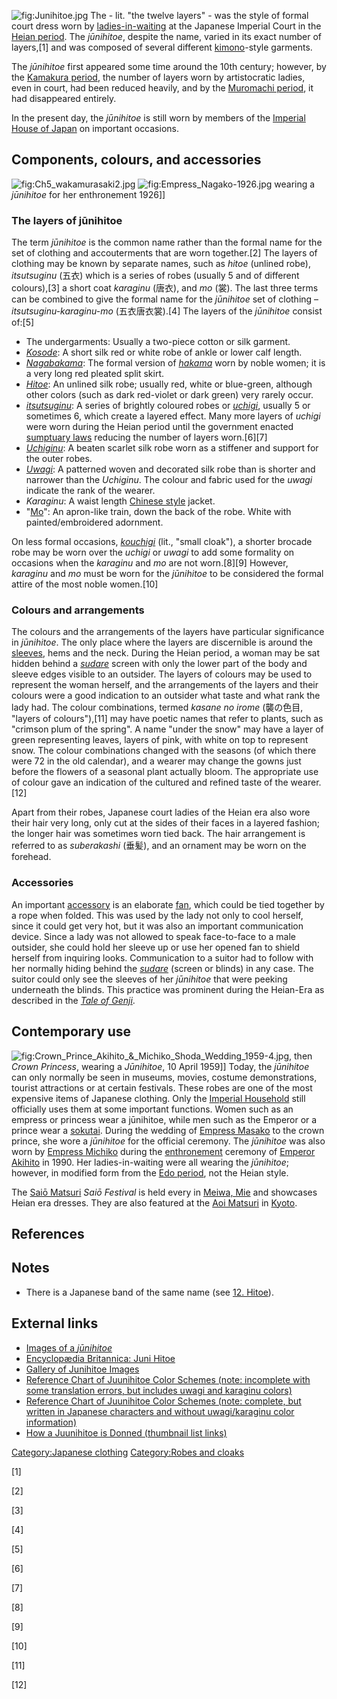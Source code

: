 ![](Junihitoe.jpg "fig:Junihitoe.jpg") The - lit. "the twelve layers" -
was the style of formal court dress worn by
[ladies-in-waiting](Lady-in-waiting "wikilink") at the Japanese Imperial
Court in the [Heian period](Heian_period "wikilink"). The *jūnihitoe*,
despite the name, varied in its exact number of layers,[1] and was
composed of several different [kimono](kimono "wikilink")-style
garments.

The *jūnihitoe* first appeared some time around the 10th century;
however, by the [Kamakura period](Kamakura_period "wikilink"), the
number of layers worn by artistocratic ladies, even in court, had been
reduced heavily, and by the [Muromachi
period](Muromachi_period "wikilink"), it had disappeared entirely.

In the present day, the *jūnihitoe* is still worn by members of the
[Imperial House of Japan](Imperial_House_of_Japan "wikilink") on
important occasions.

## Components, colours, and accessories

![](Ch5_wakamurasaki2.jpg "fig:Ch5_wakamurasaki2.jpg")
![](Empress_Nagako-1926.jpg "fig:Empress_Nagako-1926.jpg") wearing a
*jūnihitoe* for her enthronement 1926\]\]

### The layers of jūnihitoe

The term *jūnihitoe* is the common name rather than the formal name for
the set of clothing and accouterments that are worn together.[2] The
layers of clothing may be known by separate names, such as *hitoe*
(unlined robe), *itsutsuginu* (五衣) which is a series of robes (usually
5 and of different colours),[3] a short coat *karaginu* (唐衣), and *mo*
(裳). The last three terms can be combined to give the formal name for
the *jūnihitoe* set of clothing – *itsutsuginu-karaginu-mo*
(五衣唐衣裳).[4] The layers of the *jūnihitoe* consist of:[5]

-   The undergarments: Usually a two-piece cotton or silk garment.
-   *[Kosode](Kosode "wikilink")*: A short silk red or white robe of
    ankle or lower calf length.
-   *[Nagabakama](Hakama "wikilink")*: The formal version of
    *[hakama](hakama "wikilink")* worn by noble women; it is a very long
    red pleated split skirt.
-   *[Hitoe](Hitoe "wikilink")*: An unlined silk robe; usually red,
    white or blue-green, although other colors (such as dark red-violet
    or dark green) very rarely occur.
-   *[itsutsuginu](itsutsuginu "wikilink")*: A series of brightly
    coloured robes or *[uchigi](uchigi "wikilink")*, usually 5 or
    sometimes 6, which create a layered effect. Many more layers of
    *uchigi* were worn during the Heian period until the government
    enacted [sumptuary laws](sumptuary_laws "wikilink") reducing the
    number of layers worn.[6][7]
-   *[Uchiginu](Uchiginu "wikilink")*: A beaten scarlet silk robe worn
    as a stiffener and support for the outer robes.
-   *[Uwagi](Uwagi "wikilink")*: A patterned woven and decorated silk
    robe than is shorter and narrower than the *Uchiginu*. The colour
    and fabric used for the *uwagi* indicate the rank of the wearer.
-   *Karaginu*: A waist length [Chinese
    style](Han_Chinese_clothing "wikilink") jacket.
-   "[Mo](Mo_(train) "wikilink")": An apron-like train, down the back of
    the robe. White with painted/embroidered adornment.

On less formal occasions, *[kouchigi](kouchig "wikilink")* (lit., "small
cloak"), a shorter brocade robe may be worn over the *uchigi* or *uwagi*
to add some formality on occasions when the *karaginu* and *mo* are not
worn.[8][9] However, *karaginu* and *mo* must be worn for the
*jūnihitoe* to be considered the formal attire of the most noble
women.[10]

### Colours and arrangements

The colours and the arrangements of the layers have particular
significance in *jūnihitoe*. The only place where the layers are
discernible is around the [sleeves](sleeve "wikilink"), hems and the
neck. During the Heian period, a woman may be sat hidden behind a
*[sudare](sudare "wikilink")* screen with only the lower part of the
body and sleeve edges visible to an outsider. The layers of colours may
be used to represent the woman herself, and the arrangements of the
layers and their colours were a good indication to an outsider what
taste and what rank the lady had. The colour combinations, termed
*kasane no irome* (襲の色目, "layers of colours"),[11] may have poetic
names that refer to plants, such as "crimson plum of the spring". A name
"under the snow" may have a layer of green representing leaves, layers
of pink, with white on top to represent snow. The colour combinations
changed with the seasons (of which there were 72 in the old calendar),
and a wearer may change the gowns just before the flowers of a seasonal
plant actually bloom. The appropriate use of colour gave an indication
of the cultured and refined taste of the wearer.[12]

Apart from their robes, Japanese court ladies of the Heian era also wore
their hair very long, only cut at the sides of their faces in a layered
fashion; the longer hair was sometimes worn tied back. The hair
arrangement is referred to as *suberakashi* (垂髪), and an ornament may
be worn on the forehead.

### Accessories

An important [accessory](Fashion_accessory "wikilink") is an elaborate
[fan](fan_(implement) "wikilink"), which could be tied together by a
rope when folded. This was used by the lady not only to cool herself,
since it could get very hot, but it was also an important communication
device. Since a lady was not allowed to speak face-to-face to a male
outsider, she could hold her sleeve up or use her opened fan to shield
herself from inquiring looks. Communication to a suitor had to follow
with her normally hiding behind the *[sudare](sudare "wikilink")*
(screen or blinds) in any case. The suitor could only see the sleeves of
her *jūnihitoe* that were peeking underneath the blinds. This practice
was prominent during the Heian-Era as described in the *[Tale of
Genji](Tale_of_Genji "wikilink")*.

## Contemporary use

![](Crown_Prince_Akihito_&_Michiko_Shoda_Wedding_1959-4.jpg "fig:Crown_Prince_Akihito_&_Michiko_Shoda_Wedding_1959-4.jpg"),
then *Crown Princess*, wearing a *Jūnihitoe*, 10 April 1959\]\] Today,
the *jūnihitoe* can only normally be seen in museums, movies, costume
demonstrations, tourist attractions or at certain festivals. These robes
are one of the most expensive items of Japanese clothing. Only the
[Imperial Household](Imperial_Household_of_Japan "wikilink") still
officially uses them at some important functions. Women such as an
empress or princess wear a jūnihitoe, while men such as the Emperor or a
prince wear a [sokutai](sokutai "wikilink"). During the wedding of
[Empress Masako](Empress_Masako "wikilink") to the crown prince, she
wore a *jūnihitoe* for the official ceremony. The *jūnihitoe* was also
worn by [Empress Michiko](Empress_Michiko "wikilink") during the
[enthronement](Enthronement_of_the_Japanese_Emperor "wikilink") ceremony
of [Emperor Akihito](Emperor_Akihito "wikilink") in 1990. Her
ladies-in-waiting were all wearing the *jūnihitoe*; however, in modified
form from the [Edo period](Edo_period "wikilink"), not the Heian style.

The [Saiō Matsuri](Saiō_Matsuri "wikilink") *Saiō Festival* is held
every in [Meiwa, Mie](Meiwa,_Mie "wikilink") and showcases Heian era
dresses. They are also featured at the [Aoi
Matsuri](Aoi_Matsuri "wikilink") in [Kyoto](Kyoto "wikilink").

## References

## Notes

-   There is a Japanese band of the same name (see [12.
    Hitoe](12._Hitoe "wikilink")).

## External links

-   [Images of a
    *jūnihitoe*](http://www.annees-de-pelerinage.com/junihitoe-experience-in-nara-japan)
-   [Encyclopædia Britannica: Juni
    Hitoe](http://www.britannica.com/eb/topic-308275/juni-hitoe)
-   [Gallery of Junihitoe
    Images](http://profile.imageshack.us/user/junihitoe/)
-   [Reference Chart of Juunihitoe Color Schemes (note: incomplete with
    some translation errors, but includes uwagi and karaginu
    colors)](http://www.sengokudaimyo.com/garb/garb.ch14.html)
-   [Reference Chart of Juunihitoe Color Schemes (note: complete, but
    written in Japanese characters and without uwagi/karaginu color
    information)](http://www.kariginu.jp/kikata/5-2.htm)
-   [How a Juunihitoe is Donned (thumbnail list
    links)](http://katu427.sakura.ne.jp/juunihitoe/junihitoe/junihitoe-index.htm)

[Category:Japanese clothing](Category:Japanese_clothing "wikilink")
[Category:Robes and cloaks](Category:Robes_and_cloaks "wikilink")

[1]

[2]

[3]

[4]

[5]

[6]

[7]

[8]

[9]

[10]

[11]

[12]